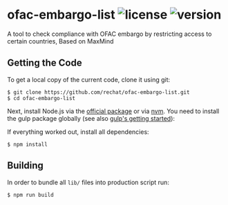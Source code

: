 # ofac-embargo-list ![license](https://img.shields.io/github/license/rechat/ofac-embargo-list) ![version](https://img.shields.io/github/package-json/v/rechat/ofac-embargo-list)

A tool to check compliance with OFAC embargo by restricting access to certain countries, Based on MaxMind

## Getting the Code

To get a local copy of the current code, clone it using git:

    $ git clone https://github.com/rechat/ofac-embargo-list.git
    $ cd ofac-embargo-list

Next, install Node.js via the [official package](https://nodejs.org) or via
[nvm](https://github.com/creationix/nvm). You need to install the gulp package
globally (see also [gulp's getting started](https://github.com/gulpjs/gulp/blob/master/docs/getting-started.md#getting-started)):

If everything worked out, install all dependencies:

    $ npm install

## Building

In order to bundle all `lib/` files into production script run:

    $ npm run build
